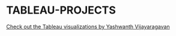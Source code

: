 # TABLEAU-PROJECTS

[Check out the Tableau visualizations by Yashwanth Vijayaragavan](https://public.tableau.com/app/profile/yashwanth.vijayaragavan/vizzes)

